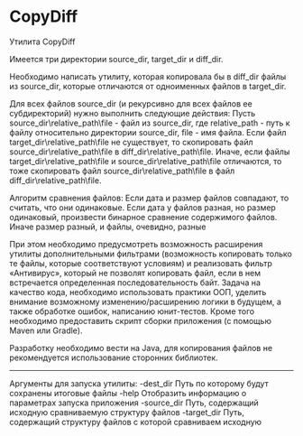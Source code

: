 # CopyDiff

Утилита CopyDiff
 
Имеется три директории source_dir, target_dir и diff_dir.

Необходимо написать утилиту, которая копировала бы в diff_dir файлы из source_dir, которые отличаются от одноименных файлов в target_dir.

Для всех файлов source_dir (и рекурсивно для всех файлов ее субдиректорий) нужно выполнить следующие действия:
    Пусть source_dir\relative_path\file - файл из source_dir, где relative_path - путь к файлу относительно директории source_dir, file - имя файла.
    Если файл target_dir\relative_path\file не существует, то скопировать файл source_dir\relative_path\file в diff_dir\relative_path\file.
    Иначе, если файлы target_dir\relative_path\file и source_dir\relative_path\file отличаются, то тоже скопировать файл source_dir\relative_path\file в файл diff_dir\relative_path\file.

Алгоритм сравнения файлов:
                Если дата и размер файлов совпадают, то считать, что они одинаковые.
                Если дата у файлов разная, но размер одинаковый, произвести бинарное сравнение содержимого файлов.
                Иначе размер разный, и файлы, очевидно, разные
                
При этом необходимо предусмотреть возможность расширения утилиты дополнительными фильтрами (возможность копировать только те файлы, которые соответствуют условиям) и реализовать фильтр «Антивирус», который не позволят копировать файл, если в нем встречается определенная последовательность байт.
Задача на качество кода, необходимо использовать практики ООП, уделить внимание возможному изменению/расширению логики в будущем, а также обработке ошибок, написанию юнит-тестов.
Кроме того необходимо предоставить скрипт сборки приложения (с помощью Maven или Gradle). 

Разработку  необходимо вести на Java, для копирования файлов не рекомендуется использование сторонних библиотек.

_____________________________

Аргументы для запуска утилиты:
 -dest_dir <arg>     Путь по которому будут сохранены итоговые файлы
 -help               Отобразить информацию о параметрах запуска приложения
 -source_dir <arg>   Путь, содержащий исходную сравниваемую структуру файлов
 -target_dir <arg>   Путь, содержащий структуру файлов с которой сравниваем исходную
